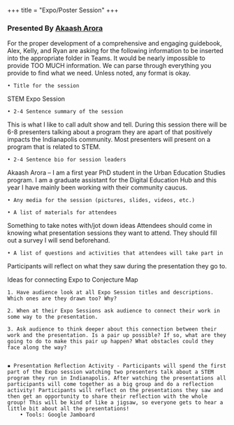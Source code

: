 +++
title = "Expo/Poster Session"
+++

### Presented By [Akaash Arora](https://dehsi2022.netlify.app/background/meettheteam/#akaash-arora)

For the proper development of a comprehensive and engaging guidebook, Alex, Kelly, and Ryan are asking for the following information to be inserted into the appropriate folder in Teams.  It would be nearly impossible to provide TOO MUCH information. We can parse through everything you provide to find what we need. 
Unless noted, any format is okay. 

    • Title for the session

STEM Expo Session

    • 2-4 Sentence summary of the session

This is what I like to call adult show and tell. During this session there will be 6-8 presenters talking about a program they are apart of that positively impacts the Indianapolis community. Most presenters will present on a program that is related to STEM.

    • 2-4 Sentence bio for session leaders

Akaash Arora – I am a first year PhD student in the Urban Education Studies program. I am a graduate assistant for the Digital Education Hub and this year I have mainly been working with their community caucus. 

    • Any media for the session (pictures, slides, videos, etc.) 

    • A list of materials for attendees

Something to take notes with/jot down ideas
Attendees should come in knowing what presentation sessions they want to attend. They should fill out a survey I will send beforehand.

    • A list of questions and activities that attendees will take part in
Participants will reflect on what they saw during the presentation they go to.

Ideas for connecting Expo to Conjecture Map

    1. Have audience look at all Expo Session titles and descriptions. Which ones are they drawn too? Why? 

    2. When at their Expo Sessions ask audience to connect their work in some way to the presentation.

    3. Ask audience to think deeper about this connection between their work and the presentation. Is a pair up possible? If so, what are they going to do to make this pair up happen? What obstacles could they face along the way?
	
	
	▪ Presentation Reflection Activity - Participants will spend the first part of the Expo session watching two presenters talk about a STEM program they run in Indianapolis. After watching the presentations all participants will come together as a big group and do a reflection activity! Participants will reflect on the presentations they saw and then get an opportunity to share their reflection with the whole group! This will be kind of like a jigsaw, so everyone gets to hear a little bit about all the presentations!
		• Tools: Google Jamboard
